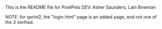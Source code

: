 This is the README file for PixelPets
DEV: Asher Saunders, Lain Bowman

NOTE: for sprint2, the "login.html" page is an added page, and not one of the 3 verified.